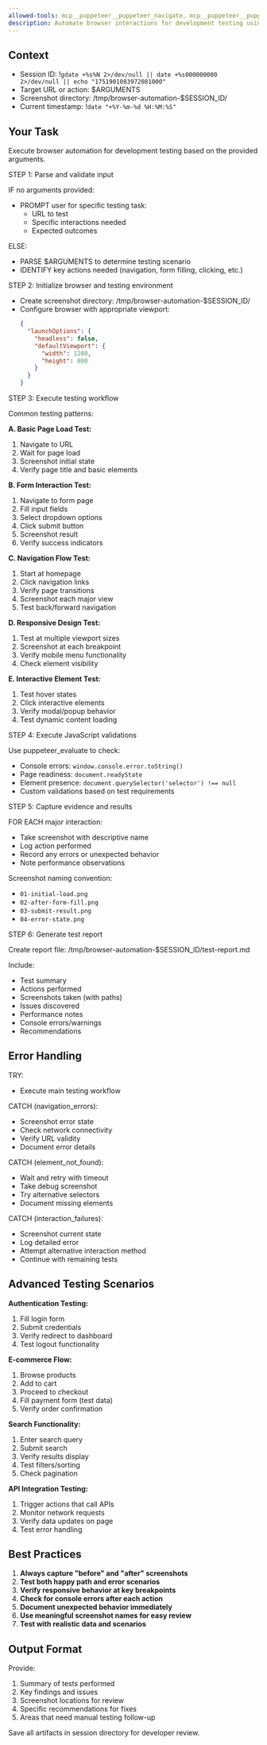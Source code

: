 ```yaml
---
allowed-tools: mcp__puppeteer__puppeteer_navigate, mcp__puppeteer__puppeteer_screenshot, mcp__puppeteer__puppeteer_click, mcp__puppeteer__puppeteer_fill, mcp__puppeteer__puppeteer_select, mcp__puppeteer__puppeteer_hover, mcp__puppeteer__puppeteer_evaluate, Write, Bash(gdate:*)
description: Automate browser interactions for development testing using Puppeteer MCP
---
```


## Context

- Session ID: !`gdate +%s%N 2>/dev/null || date +%s000000000 2>/dev/null || echo "1751901083972081000"`
- Target URL or action: $ARGUMENTS
- Screenshot directory: /tmp/browser-automation-$SESSION_ID/
- Current timestamp: !`date "+%Y-%m-%d %H:%M:%S"`

## Your Task

Execute browser automation for development testing based on the provided arguments.

STEP 1: Parse and validate input

IF no arguments provided:

- PROMPT user for specific testing task:
  - URL to test
  - Specific interactions needed
  - Expected outcomes

ELSE:

- PARSE $ARGUMENTS to determine testing scenario
- IDENTIFY key actions needed (navigation, form filling, clicking, etc.)

STEP 2: Initialize browser and testing environment

- Create screenshot directory: /tmp/browser-automation-$SESSION_ID/
- Configure browser with appropriate viewport:
  ```json
  {
    "launchOptions": {
      "headless": false,
      "defaultViewport": {
        "width": 1280,
        "height": 800
      }
    }
  }
  ```

STEP 3: Execute testing workflow

Common testing patterns:

**A. Basic Page Load Test:**

1. Navigate to URL
2. Wait for page load
3. Screenshot initial state
4. Verify page title and basic elements

**B. Form Interaction Test:**

1. Navigate to form page
2. Fill input fields
3. Select dropdown options
4. Click submit button
5. Screenshot result
6. Verify success indicators

**C. Navigation Flow Test:**

1. Start at homepage
2. Click navigation links
3. Verify page transitions
4. Screenshot each major view
5. Test back/forward navigation

**D. Responsive Design Test:**

1. Test at multiple viewport sizes
2. Screenshot at each breakpoint
3. Verify mobile menu functionality
4. Check element visibility

**E. Interactive Element Test:**

1. Test hover states
2. Click interactive elements
3. Verify modal/popup behavior
4. Test dynamic content loading

STEP 4: Execute JavaScript validations

Use puppeteer_evaluate to check:

- Console errors: `window.console.error.toString()`
- Page readiness: `document.readyState`
- Element presence: `document.querySelector('selector') !== null`
- Custom validations based on test requirements

STEP 5: Capture evidence and results

FOR EACH major interaction:

- Take screenshot with descriptive name
- Log action performed
- Record any errors or unexpected behavior
- Note performance observations

Screenshot naming convention:

- `01-initial-load.png`
- `02-after-form-fill.png`
- `03-submit-result.png`
- `04-error-state.png`

STEP 6: Generate test report

Create report file: /tmp/browser-automation-$SESSION_ID/test-report.md

Include:

- Test summary
- Actions performed
- Screenshots taken (with paths)
- Issues discovered
- Performance notes
- Console errors/warnings
- Recommendations

## Error Handling

TRY:

- Execute main testing workflow

CATCH (navigation_errors):

- Screenshot error state
- Check network connectivity
- Verify URL validity
- Document error details

CATCH (element_not_found):

- Wait and retry with timeout
- Take debug screenshot
- Try alternative selectors
- Document missing elements

CATCH (interaction_failures):

- Screenshot current state
- Log detailed error
- Attempt alternative interaction method
- Continue with remaining tests

## Advanced Testing Scenarios

**Authentication Testing:**

1. Fill login form
2. Submit credentials
3. Verify redirect to dashboard
4. Test logout functionality

**E-commerce Flow:**

1. Browse products
2. Add to cart
3. Proceed to checkout
4. Fill payment form (test data)
5. Verify order confirmation

**Search Functionality:**

1. Enter search query
2. Submit search
3. Verify results display
4. Test filters/sorting
5. Check pagination

**API Integration Testing:**

1. Trigger actions that call APIs
2. Monitor network requests
3. Verify data updates on page
4. Test error handling

## Best Practices

1. **Always capture "before" and "after" screenshots**
2. **Test both happy path and error scenarios**
3. **Verify responsive behavior at key breakpoints**
4. **Check for console errors after each action**
5. **Document unexpected behavior immediately**
6. **Use meaningful screenshot names for easy review**
7. **Test with realistic data and scenarios**

## Output Format

Provide:

1. Summary of tests performed
2. Key findings and issues
3. Screenshot locations for review
4. Specific recommendations for fixes
5. Areas that need manual testing follow-up

Save all artifacts in session directory for developer review.
